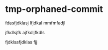 # tmp-orphaned-commit

fdasfjdklasj
 lfjdkal
 mmfmfadjl

 jfkdlsjfk
ajfkdljfkdls

fjdklsafjdklas
fjj
